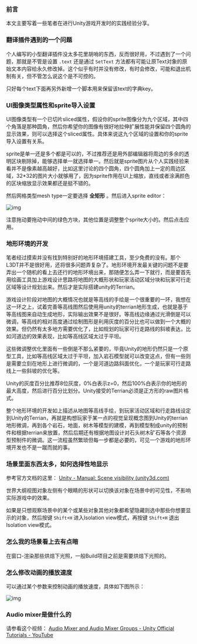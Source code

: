 ### 前言

本文主要写着一些笔者在进行Unity游戏开发时的实践经验分享。



### 翻译插件遇到的一个问题

个人编写的小型翻译插件没太多花里胡哨的东西，反而很好用，不过遇到了一个问题，那就是不管是设置 `.text` 还是通过 `SetText` 方法都有可能让原Text对象的原始文本内容给永久修改掉。这个似乎有时并没有修改，有时会修改，可能和退出机制有关，但不管怎么说这个是不可控的。

只好每个text下面再另外新增一个脚本用来保留该text的字典key。

### UI图像类型属性和sprite导入设置

UI图像类型有一个已切片sliced属性，假设你的sprite图像分为九个区域，其中四个角落是那种圆角，然后你希望你的图像有很好地拉伸扩展性能并保留四个圆角的显示效果，则可以选择这个sliced属性。具体来说这九个区域的设置和你的sprite导入设置有关系。

sprite是单一还是多个都是可以的，不过推荐还是用外部编辑器将周边的多余的透明区块剔除掉，能够选择单一就选择单一。然后就是sprite图片从个人实践经验来看并不是像素越高越好，比如这里讨论的四个圆角，四个圆角加上一定的周边区域，32*32的图片大小就够用了，因为sprite作用在UI上缩放，直线或者涂满颜色的区块缩放显示效果都还是挺不错的。

然后网格类型mesh type一定要选择 **全矩形** 。然后进入sprite editor：

![img]({static}/images/2021/sprite_sliced.png)

注意拖动要拖动中间的绿色方块，其他位置是调整整个sprite大小的。然后点击应用。

### 地形环境的开发

笔者经过摸索并没有找到特别好的地形环境搭建工具，至少免费的没有。那个L3DT并不是很好用，还将很多问题弄复杂了。地形环境开发最关键的问题不是要弄出一个随机的看上去还行的地形环境出来，那随便怎么弄一下就行，而是要首先用绘画工具加上游戏设计思路将地图的大概形状和玩家活动区域分块和玩家可行走区域等设计规划出来。然后才是实际搭建unity的Terrian。

游戏设计阶段对地图的大概情况也就是等高线的手绘是一个很重要的一环，我想在这一环之上，试着完善等高线图然后使用用unity的terrian地形生成，也就是基于等高线图来自动生成地形，实际输出效果不是很好。等高线边缘通过光滑倒是可以微调，等高线的相对高度通过绘制图形是利用灰度的百分比也可以做到一个大概的效果。但仍然有太多地方需要优化了，比如规划的玩家可行走路线的斜坡表达，比如河道边的效果表现，比如等高线区域太过于平坦。

这些微调整优化里面有一些倒是不那么紧要的，毕竟Unity的地形仍然只是一个原型工具，比如等高线区域太过于平坦，加入岩石模型就可以改变这点，但有一些则是需要立刻在地形上进行微调的，一个是河道边路斜面优化，一个是玩家可行走路线上一些斜坡的优化等。

Unity的灰度百分比推荐8位灰度，0%白表示z=0，然后100%白表示你的地形的最大高度，然后进行百分比划分。Unity接受的Terrian必须是正方形的raw图片格式。

整个地形环境的开发如上描述从地图等高线手绘，到玩家活动区域和行走路线设定到Unity的Terrian，再就是构想玩家于某一点的视觉呈现概念图到Unity的terrian地形微调，再到各个岩石，地面，树木等模型的建模，再到模型制成unity的预制件和根据terrian来放置，然后后期还有根据地图设计对石头树木矿石等各个资源型预制件的微调。这一流程虽然繁琐但每一步都是必要的，可见一个游戏的地形环境开发也不是一蹴而就的事。

### 场景里面东西太多，如何选择性地显示

参考官方文档的这里： [Unity - Manual: Scene visibility (unity3d.com)](https://docs.unity3d.com/Manual/SceneVisibility.html)

世界大纲视图对象左侧有个眼睛的形状可以切换该对象在场景中的可见性，不影响实际游戏中的效果。

如果是只想观察场景中的某个或某些对象其他对象都希望隐藏则选中那些你想要显示的对象，然后按键 `Shift+H` 进入Isolation view模式，再按键 `Shift+H` 退出Isolation view模式。

### 怎么我的场景看上去有点暗

在窗口-渲染那些烘焙下光照，一般Build项目之前是需要烘焙下光照的。

### 怎么修改动画的播放速度

可以通过某个参数来控制动画的播放速度，具体如下图所示：

![img]({static}/images/2021/unity_animation_speed.png)

### Audio mixer是做什么的

请参看这个视频： [Audio Mixer and Audio Mixer Groups - Unity Official Tutorials - YouTube](https://www.youtube.com/watch?v=vOaQp2x-io0&ab_channel=Unity)



